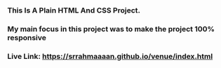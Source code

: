 ### This Is A Plain HTML And CSS Project.

### My main focus in this project was to make the project 100%  responsive

### Live Link: https://srrahmaaaan.github.io/venue/index.html
